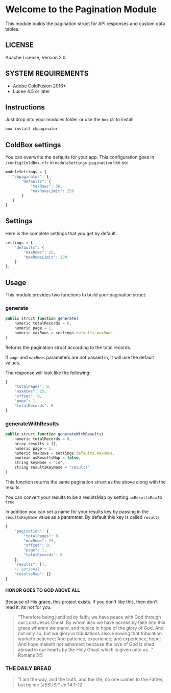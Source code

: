 # Welcome to the Pagination Module

This module builds the pagination struct for API responses and custom data tables.

## LICENSE

Apache License, Version 2.0.


## SYSTEM REQUIREMENTS

- Adobe ColdFusion 2016+
- Lucee 4.5 or later

## Instructions

Just drop into your modules folder or use the `box` cli to install

```bash
box install cbpaginator
```

## ColdBox settings

You can overwrite the defaults for your app.  This configuration goes in `/config/ColdBox.cfc` in `moduleSettings.pagination` like so:

 ```js
moduleSettings = {
    "cbpaginator": {
        "defaults": {
            "maxRows": 50,
            "maxRowsLimit": 250
        }
    }
}
```

## Settings

Here is the complete settings that you get by default.

```js
settings = {
    "defaults": {
        "maxRows": 25,
        "maxRowsLimit": 200
    }
};
```

## Usage

This module provides two functions to build your pagination struct:

### generate

```js
public struct function generate(
    numeric totalRecords = 0,
    numeric page = 1,
    numeric maxRows = settings.defaults.maxRows
)
```

Returns the pagination struct according to the total records.

If `page` and `maxRows` parameters are not passed in, it will use the default values.

The response will look like the following:

```js
{
    "totalPages": 0,
    "maxRows": 25,
    "offset": 0,
    "page": 1,
    "totalRecords": 0
}
```

### generateWithResults

```js
public struct function generateWithResults(
    numeric totalRecords = 0,
    array results = [],
    numeric page = 1,
    numeric maxRows = settings.defaults.maxRows,
    boolean asResultsMap = false,
    string keyName = "id",
    string resultsKeyName = "results"
)
```

This function returns the same pagination struct as the above along with the results

You can convert your results to be a resultsMap by setting `asResultsMap` to `true`

In addition you can set a name for your results key by passing in the `resultsKeyName` value as a parameter. By default this key is called `results`

```js
{
    "pagination": {
        "totalPages": 0,
        "maxRows": 25,
        "offset": 0,
        "page": 1,
        "totalRecords": 0
    },
    "results": [],
    // optional
    "resultsMap": {}
}
```


#### HONOR GOES TO GOD ABOVE ALL

Because of His grace, this project exists. If you don't like this, then don't read it, its not for you.

> "Therefore being justified by faith, we have peace with God through our Lord Jesus Christ:
By whom also we have access by faith into this grace wherein we stand, and rejoice in hope of the glory of God.
And not only so, but we glory in tribulations also: knowing that tribulation worketh patience;
And patience, experience; and experience, hope:
And hope maketh not ashamed; because the love of God is shed abroad in our hearts by the
Holy Ghost which is given unto us. ." Romans 5:5

### THE DAILY BREAD

 > "I am the way, and the truth, and the life; no one comes to the Father, but by me (JESUS)" Jn 14:1-12
